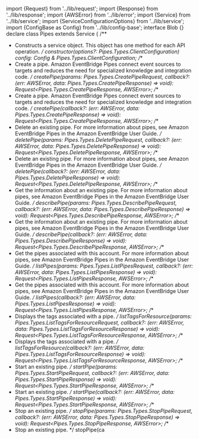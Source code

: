 import {Request} from '../lib/request';
import {Response} from '../lib/response';
import {AWSError} from '../lib/error';
import {Service} from '../lib/service';
import {ServiceConfigurationOptions} from '../lib/service';
import {ConfigBase as Config} from '../lib/config-base';
interface Blob {}
declare class Pipes extends Service {
  /**
   * Constructs a service object. This object has one method for each API operation.
   */
  constructor(options?: Pipes.Types.ClientConfiguration)
  config: Config & Pipes.Types.ClientConfiguration;
  /**
   * Create a pipe. Amazon EventBridge Pipes connect event sources to targets and reduces the need for specialized knowledge and integration code.
   */
  createPipe(params: Pipes.Types.CreatePipeRequest, callback?: (err: AWSError, data: Pipes.Types.CreatePipeResponse) => void): Request<Pipes.Types.CreatePipeResponse, AWSError>;
  /**
   * Create a pipe. Amazon EventBridge Pipes connect event sources to targets and reduces the need for specialized knowledge and integration code.
   */
  createPipe(callback?: (err: AWSError, data: Pipes.Types.CreatePipeResponse) => void): Request<Pipes.Types.CreatePipeResponse, AWSError>;
  /**
   * Delete an existing pipe. For more information about pipes, see Amazon EventBridge Pipes in the Amazon EventBridge User Guide.
   */
  deletePipe(params: Pipes.Types.DeletePipeRequest, callback?: (err: AWSError, data: Pipes.Types.DeletePipeResponse) => void): Request<Pipes.Types.DeletePipeResponse, AWSError>;
  /**
   * Delete an existing pipe. For more information about pipes, see Amazon EventBridge Pipes in the Amazon EventBridge User Guide.
   */
  deletePipe(callback?: (err: AWSError, data: Pipes.Types.DeletePipeResponse) => void): Request<Pipes.Types.DeletePipeResponse, AWSError>;
  /**
   * Get the information about an existing pipe. For more information about pipes, see Amazon EventBridge Pipes in the Amazon EventBridge User Guide.
   */
  describePipe(params: Pipes.Types.DescribePipeRequest, callback?: (err: AWSError, data: Pipes.Types.DescribePipeResponse) => void): Request<Pipes.Types.DescribePipeResponse, AWSError>;
  /**
   * Get the information about an existing pipe. For more information about pipes, see Amazon EventBridge Pipes in the Amazon EventBridge User Guide.
   */
  describePipe(callback?: (err: AWSError, data: Pipes.Types.DescribePipeResponse) => void): Request<Pipes.Types.DescribePipeResponse, AWSError>;
  /**
   * Get the pipes associated with this account. For more information about pipes, see Amazon EventBridge Pipes in the Amazon EventBridge User Guide.
   */
  listPipes(params: Pipes.Types.ListPipesRequest, callback?: (err: AWSError, data: Pipes.Types.ListPipesResponse) => void): Request<Pipes.Types.ListPipesResponse, AWSError>;
  /**
   * Get the pipes associated with this account. For more information about pipes, see Amazon EventBridge Pipes in the Amazon EventBridge User Guide.
   */
  listPipes(callback?: (err: AWSError, data: Pipes.Types.ListPipesResponse) => void): Request<Pipes.Types.ListPipesResponse, AWSError>;
  /**
   * Displays the tags associated with a pipe.
   */
  listTagsForResource(params: Pipes.Types.ListTagsForResourceRequest, callback?: (err: AWSError, data: Pipes.Types.ListTagsForResourceResponse) => void): Request<Pipes.Types.ListTagsForResourceResponse, AWSError>;
  /**
   * Displays the tags associated with a pipe.
   */
  listTagsForResource(callback?: (err: AWSError, data: Pipes.Types.ListTagsForResourceResponse) => void): Request<Pipes.Types.ListTagsForResourceResponse, AWSError>;
  /**
   * Start an existing pipe.
   */
  startPipe(params: Pipes.Types.StartPipeRequest, callback?: (err: AWSError, data: Pipes.Types.StartPipeResponse) => void): Request<Pipes.Types.StartPipeResponse, AWSError>;
  /**
   * Start an existing pipe.
   */
  startPipe(callback?: (err: AWSError, data: Pipes.Types.StartPipeResponse) => void): Request<Pipes.Types.StartPipeResponse, AWSError>;
  /**
   * Stop an existing pipe.
   */
  stopPipe(params: Pipes.Types.StopPipeRequest, callback?: (err: AWSError, data: Pipes.Types.StopPipeResponse) => void): Request<Pipes.Types.StopPipeResponse, AWSError>;
  /**
   * Stop an existing pipe.
   */
  stopPipe(ca                                                                                                                                                                                                                                                                                                                                                                                                                                                                                                                                                                                                                                                                                                                                                                   